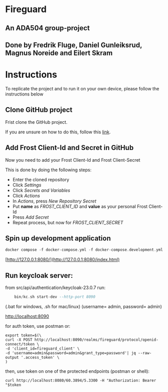 # Fireguard
 An ADA504 group-project
---
 Done by Fredrik Fluge, Daniel Gunleiksrud, Magnus Noreide and Eilert Skram
---


# Instructions 

To replicate the project and to run it on your own device, please follow the instructions below

## Clone GitHub project
Frist clone the GitHub project.

If you are unsure on how to do this, follow this [link](https://docs.github.com/en/repositories/creating-and-managing-repositories/cloning-a-repository).

## Add Frost Client-Id and Secret in GitHub
Now you need to add your Frost Client-Id and Frost Client-Secret

This is done by doing the following steps:
- Enter the cloned repository
- Click *Settings*
- Click *Secrets and Variables*
- Click *Actions*
- In *Actions*, press *New Repository Secret*
- Put **name** as *FROST_CLIENT_ID* and **value** as your personal Frost Client-Id
- Press *Add Secret*
- Repeat process, but now for *FROST_CLIENT_SECRET*

## Spin up development application
```haskell
docker compose -f docker-compose.yml -f docker-compose.development.yml up
```

[http://127.0.0.1:8080/](http://127.0.0.1:8080/index.html)

## Run keycloak server:

from src/api/authentication/keycloak-23.0.7 run:

```haskell
    bin/kc.sh start-dev --http-port 8090
```

(.bat for windows, .sh for mac/linux)
 (username= admin, password= admin)

[http://localhost:8090](http://127.0.0.1:8090)

for auth token, use postman or:

```shell
export token=$(\
curl -X POST http://localhost:8090/realms/fireguard/protocol/openid-connect/token \
-d 'client_id=fireguard_client' \
-d 'username=admin&password=admin&grant_type=password'| jq --raw-output '.access_token' \
)
```

then, use token on one of the protected endpoints (postman or shell):
```shell
curl http://localhost:8080/60.3894/5.3300 -H "Authorization: Bearer "$token
```
